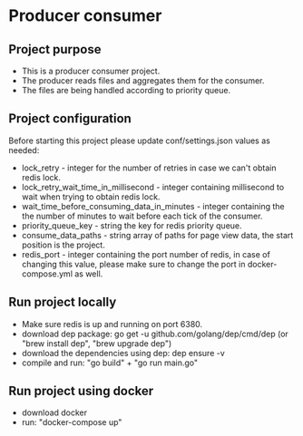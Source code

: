 # Producer consumer

## Project purpose
* This is a producer consumer project.
* The producer reads files and aggregates them for the consumer.
* The files are being handled according to priority queue.

## Project configuration
Before starting this project please update conf/settings.json values as needed:
* lock_retry - integer for the number of retries in case we can't obtain redis lock.
* lock_retry_wait_time_in_millisecond - integer containing millisecond to wait when trying to obtain redis lock.
* wait_time_before_consuming_data_in_minutes - integer containing the the number of minutes to wait before each tick of the consumer.
* priority_queue_key - string the key for redis priority queue.
* consume_data_paths - string array of paths for page view data, the start position is the project.
* redis_port - integer containing the port number of redis, in case of changing this value, please make sure to change the port in docker-compose.yml as well.

## Run project locally
* Make sure redis is up and running on port 6380.
* download dep package: go get -u github.com/golang/dep/cmd/dep (or "brew install dep", "brew upgrade dep")
* download the dependencies using dep: dep ensure -v 
* compile and run: "go build" + "go run main.go"

## Run project using docker
* download docker
* run: "docker-compose up"